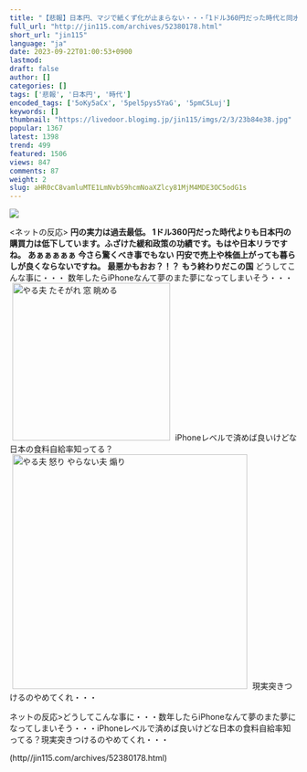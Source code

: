 ```yaml
---
title: "【悲報】日本円、マジで紙くず化が止まらない・・・「1ドル360円だった時代と同水準」 "
full_url: "http://jin115.com/archives/52380178.html"
short_url: "jin115"
language: "ja"
date: 2023-09-22T01:00:53+0900
lastmod: 
draft: false
author: []
categories: []
tags: ['悲報', '日本円', '時代']
encoded_tags: ['5oKy5aCx', '5pel5pys5YaG', '5pmC5Luj']
keywords: []
thumbnail: "https://livedoor.blogimg.jp/jin115/imgs/2/3/23b84e38.jpg"
popular: 1367
latest: 1398
trend: 499
featured: 1506
views: 847
comments: 87
weight: 2
slug: aHR0cC8vamluMTE1LmNvbS9hcmNoaXZlcy81MjM4MDE3OC5odG1s
---
```


![](https://livedoor.blogimg.jp/jin115/imgs/2/3/23b84e38.jpg)

<div><a name='more'></a> <ネットの反応> <b>円の実力は過去最低。 1ドル360円だった時代よりも日本円の購買力は低下しています。ふざけた緩和政策の功績です。もはや日本リラですね。</b> <b>あぁぁぁぁぁ</b> <b>今さら驚くべき事でもない</b> <b>円安で売上や株価上がっても暮らしが良くならないですね。</b> <b>最悪かもおお？！？</b> <b>もう終わりだこの国</b> どうしてこんな事に・・・ 数年したらiPhoneなんて夢のまた夢になってしまいそう・・・ <img src='https//livedoor.blogimg.jp/jin115/imgs/7/8/789e4422.gif' alt='やる夫 たそがれ 窓 眺める' width='276' border='0' hspace='5' class='pict'> iPhoneレベルで済めば良いけどな 日本の食料自給率知ってる？ <img src='https//livedoor.blogimg.jp/jin115/imgs/4/d/4d789fc6.gif' alt='やる夫 怒り やらない夫 煽り' width='411' border='0' hspace='5' class='pict'> 現実突きつけるのやめてくれ・・・ <p>ネットの反応>どうしてこんな事に・・・数年したらiPhoneなんて夢のまた夢になってしまいそう・・・iPhoneレベルで済めば良いけどな日本の食料自給率知ってる？現実突きつけるのやめてくれ・・・</p></div>

(http//jin115.com/archives/52380178.html)
